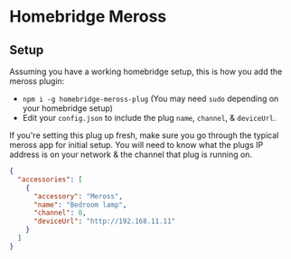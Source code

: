 # Homebridge Meross

## Setup

Assuming you have a working homebridge setup, this is how you add the
meross plugin:

- `npm i -g homebridge-meross-plug` (You may need `sudo` depending on
  your homebridge setup)
- Edit your `config.json` to include the plug `name`, `channel`, &
  `deviceUrl`.

If you're setting this plug up fresh, make sure you go through the
typical meross app for initial setup. You will need to know what the
plugs IP address is on your network & the channel that plug is running on.

``` json
{
  "accessories": [
    {
      "accessory": "Meross",
      "name": "Bedroom lamp",
      "channel": 0,
      "deviceUrl": "http://192.168.11.11"
    }
  ]
}
```
